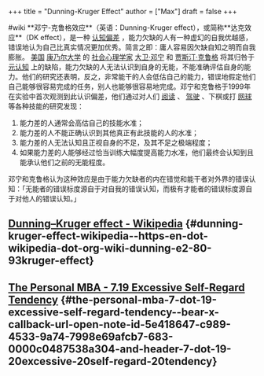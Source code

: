 +++
title = "Dunning-Kruger Effect"
author = ["Max"]
draft = false
+++

\#wiki
\*\*邓宁-克鲁格效应\*\*（英语：Dunning-Kruger effect），或简称\*\*达克效应\*\*（DK effect），是一种 [认知偏差](<https://zh.wikipedia.org/wiki/%E8%AE%A4%E7%9F%A5%E5%81%8F%E5%B7%AE>) ，能力欠缺的人有一种虚幻的自我优越感，错误地认为自己比真实情况更加优秀。简言之即：庸人容易因欠缺自知之明而自我膨胀。 [美国](<https://zh.wikipedia.org/wiki/%E7%BE%8E%E5%9C%8B>)  [康乃尔大学](<https://zh.wikipedia.org/wiki/%E5%BA%B7%E4%B9%83%E7%88%BE%E5%A4%A7%E5%AD%B8>) 的 [社会心理学家](<https://zh.wikipedia.org/wiki/%E7%A4%BE%E6%9C%83%E5%BF%83%E7%90%86%E5%AD%B8>)  [大卫·邓宁](<https://zh.wikipedia.org/w/index.php?title=%E5%A4%A7%E8%A1%9B%C2%B7%E9%84%A7%E5%AF%A7&action=edit&redlink=1>) 和 [贾斯汀·克鲁格](<https://zh.wikipedia.org/w/index.php?title=%E8%B3%88%E6%96%AF%E6%B1%80%C2%B7%E5%85%8B%E9%AD%AF%E6%A0%BC&action=edit&redlink=1>) 将其归咎于 [元认知](<https://zh.wikipedia.org/wiki/%E5%85%83%E8%AE%A4%E7%9F%A5>) 上的缺陷，能力欠缺的人无法认识到自身的无能，不能准确评估自身的能力。他们的研究还表明，反之，非常能干的人会低估自己的能力，错误地假定他们自己能够很容易完成的任务，别人也能够很容易地完成。邓宁和克鲁格于1999年在实验中首次观测到此认识偏差，他们通过对人们 [阅读](<https://zh.wikipedia.org/wiki/%E9%98%85%E8%AF%BB>) 、 [驾驶](<https://zh.wikipedia.org/wiki/%E9%A9%BE%E9%A9%B6>) 、下棋或打 [网球](<https://zh.wikipedia.org/wiki/%E7%BD%91%E7%90%83>) 等各种技能的研究发现：

1.  能力差的人通常会高估自己的技能水准；
2.  能力差的人不能正确认识到其他真正有此技能的人的水准；
3.  能力差的人无法认知且正视自身的不足，及其不足之极端程度；
4.  如果能力差的人能够经过恰当训练大幅度提高能力水准，他们最终会认知到且能承认他们之前的无能程度。

邓宁和克鲁格认为这种效应是由于能力欠缺者的内在错觉和能干者对外界的错误认知：「无能者的错误标度源自于对自我的错误认知，而极有才能者的错误标度源自于对他人的错误认知。」


## [Dunning–Kruger effect - Wikipedia](<https://en.wikipedia.org/wiki/Dunning%E2%80%93Kruger%5Feffect>) {#dunning-kruger-effect-wikipedia--https-en-dot-wikipedia-dot-org-wiki-dunning-e2-80-93kruger-effect}


## [The Personal MBA - 7.19 Excessive Self-Regard Tendency](bear://x-callback-url/open-note?id=5E418647-C989-4533-9A74-7998E69AFCB7-683-0000C0487538A304&header=7.19%20Excessive%20Self-Regard%20Tendency) {#the-personal-mba-7-dot-19-excessive-self-regard-tendency--bear-x-callback-url-open-note-id-5e418647-c989-4533-9a74-7998e69afcb7-683-0000c0487538a304-and-header-7-dot-19-20excessive-20self-regard-20tendency}
